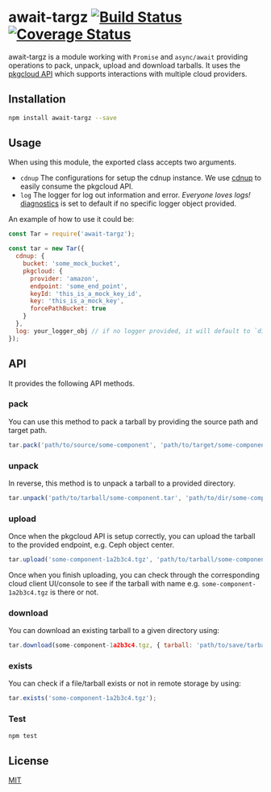 # await-targz [![Build Status](https://travis-ci.org/ywangii/await-targz.svg?branch=master)](https://travis-ci.org/ywangii/await-targz) [![Coverage Status](https://coveralls.io/repos/github/ywangii/await-targz/badge.svg?branch=travis)](https://coveralls.io/github/ywangii/await-targz?branch=travis)

await-targz is a module working with `Promise` and `async/await` providing operations to pack, unpack, upload and download tarballs. It uses the [pkgcloud API](https://github.com/pkgcloud/pkgcloud) which supports interactions with multiple cloud providers.

## Installation

```sh
npm install await-targz --save
```

## Usage

When using this module, the exported class accepts two arguments.
  - `cdnup` The configurations for setup the cdnup instance. We use [cdnup](https://github.com/warehouseai/cdnup) to easily consume the pkgcloud API.
  - `log` The logger for log out information and error. _Everyone loves logs!_ [diagnostics](https://github.com/bigpipe/diagnostics) is set to default if no specific logger object provided.

An example of how to use it could be:

```js
const Tar = require('await-targz');

const tar = new Tar({
  cdnup: {
    bucket: 'some_mock_bucket',
    pkgcloud: {
      provider: 'amazon',
      endpoint: 'some_end_point',
      keyId: 'this_is_a_mock_key_id',
      key: 'this_is_a_mock_key',
      forcePathBucket: true
    }
  },
  log: your_logger_obj // if no logger provided, it will default to `diagnostics`
});
```

## API

It provides the following API methods.

### pack

You can use this method to pack a tarball by providing the source path and target path.

```js
tar.pack('path/to/source/some-component', 'path/to/target/some-component.tar');
```

### unpack

In reverse, this method is to unpack a tarball to a provided directory.

```js
tar.unpack('path/to/tarball/some-component.tar', 'path/to/dir/some-component');
```
### upload

Once when the pkgcloud API is setup correctly, you can upload the tarball to the provided endpoint, e.g. Ceph object center.

```js
tar.upload('some-component-1a2b3c4.tgz', 'path/to/tarball/some-component.tar');
```

Once when you finish uploading, you can check through the corresponding cloud client UI/console to see if the tarball with name e.g. `some-component-1a2b3c4.tgz` is there or not.

### download

You can download an existing tarball to a given directory using:

```js
tar.download(some-component-1a2b3c4.tgz, { tarball: 'path/to/save/tarball/some-component.tar' });
```

### exists

You can check if a file/tarball exists or not in remote storage by using:

```js
tar.exists('some-component-1a2b3c4.tgz');
```

### Test

```js
npm test
```

## License

[MIT](LICENSE.md)

